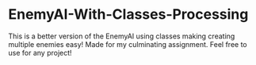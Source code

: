 # EnemyAI-With-Classes-Processing
This is a better version of the EnemyAI using classes making creating multiple enemies easy! Made for my culminating assignment. Feel free to use for any project!
